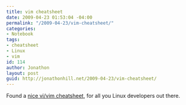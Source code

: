 ```yaml
---
title: vim cheatsheet
date: 2009-04-23 01:53:04 -04:00
permalink: "/2009-04-23/vim-cheatsheet/"
categories:
- Notebook
tags:
- cheatsheet
- Linux
- vim
id: 114
author: Jonathon
layout: post
guid: http://jonathonhill.net/2009-04-23/vim-cheatsheet/
---
```


Found a <a href="http://worldtimzone.com/res/vi.html" target="_blank">nice vi/vim cheatsheet</a>, for all you Linux developers out there.